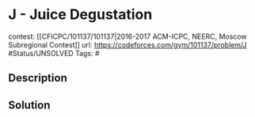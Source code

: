 # J - Juice Degustation

contest: [[CFICPC/101137/101137|2016-2017 ACM-ICPC, NEERC, Moscow Subregional Contest]]
url: https://codeforces.com/gym/101137/problem/J
#Status/UNSOLVED
Tags: #

## Description

## Solution

